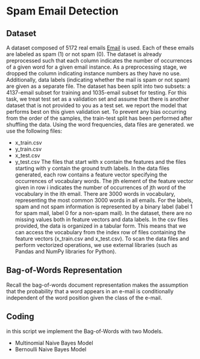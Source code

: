 # Spam Email Detection

## Dataset
A dataset composed of 5172 real emails [Email](https://www.kaggle.com/balaka18/email-spam-classification-dataset-csv) is used. Each of these emails are labeled as spam (1) or not spam (0). The dataset is already preprocessed such that each column indicates the number of occurrences of a given word for a given email instance. As a preprocessing stage, we dropped the column indicating instance numbers as they have no use. Additionally, data labels (indicating whether the mail is spam or not spam) are given as a separate file.
The dataset has been split into two subsets: a 4137-email subset for training and 1035-email subset for testing. For this task, we treat test set as a validation set and assume that there is another dataset that is not provided to you as a test set. we report the model that performs best on this given validation set. To prevent any bias occurring from the order of the samples, the train-test split has been performed after shuffling the data.
Using the word frequencies, data files are generated. we use the following files:
* x_train.csv
* y_train.csv
* x_test.csv
* y_test.csv
The files that start with x contain the features and the files starting with y contain the ground truth labels.
In the data files generated, each row contains a feature vector specifying the occurrences of vocabulary words. The jth element of the feature vector given in row i indicates the number of occurrences of jth word of the vocabulary in the ith email. There are 3000 words in vocabulary, representing the most common 3000 words in all emails. For the labels, spam and not spam information is represented by a binary label (label 1 for spam mail, label 0 for a non-spam mail). In the dataset, there are no missing values both in feature vectors and data labels.
In the csv files provided, the data is organized in a tabular form. This means that we can access the vocabulary from the index row of files containing the feature vectors (x_train.csv and x_test.csv). To scan the data files and perform vectorized operations, we use external libraries (such as Pandas and NumPy libraries for Python).

##  Bag-of-Words Representation

Recall the bag-of-words document representation makes the assumption that the probability that a word appears in an e-mail is conditionally independent of the word position given the class of the e-mail.

## Coding
 in this script we implement the Bag-of-Words with two Models.
 
 * Multinomial Naive Bayes Model
 * Bernoulli Naive Bayes Model
